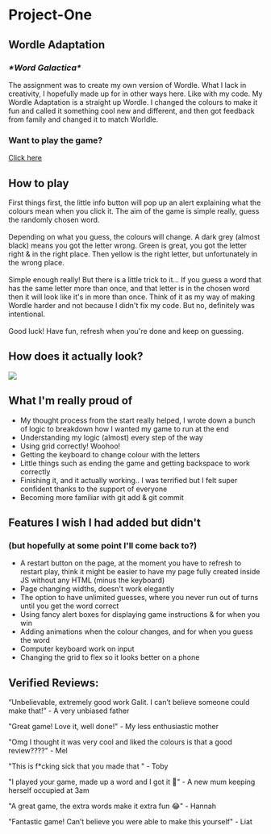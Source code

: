 # Project-One

## Wordle Adaptation

### _\*Word Galactica\*_

The assignment was to create my own version of Wordle. What I lack in creativity, I hopefully made up for in other ways here. Like with my code. My Wordle Adaptation is a straight up Wordle. I changed the colours to make it fun and called it something cool new and different, and then got feedback from family and changed it to match Worldle.

### Want to play the game?

[Click here](https://gal333t.github.io/Project-One/)

## How to play

First things first, the little info button will pop up an alert explaining what the colours mean when you click it. The aim of the game is simple really, guess the randomly chosen word. \
\
Depending on what you guess, the colours will change. A dark grey (almost black) means you got the letter wrong. Green is great, you got the letter right & in the right place. Then yellow is the right letter, but unfortunately in the wrong place.
\
\
Simple enough really! But there is a little trick to it... If you guess a word that has the same letter more than once, and that letter is in the chosen word then it will look like it's in more than once. Think of it as my way of making Wordle harder and not because I didn't fix my code. But no, definitely was intentional.
\
\
Good luck! Have fun, refresh when you're done and keep on guessing.

## How does it actually look?

![](https://i.ibb.co/C1TYPF8/word-game-example.png)

## What I'm really proud of

- My thought process from the start really helped, I wrote down a bunch of logic to breakdown how I wanted my game to run at the end
- Understanding my logic (almost) every step of the way
- Using grid correctly! Woohoo!
- Getting the keyboard to change colour with the letters
- Little things such as ending the game and getting backspace to work correctly
- Finishing it, and it actually working.. I was terrified but I felt super confident thanks to the support of everyone
- Becoming more familiar with git add & git commit

## Features I wish I had added but didn't

### (but hopefully at some point I'll come back to?)

- A restart button on the page, at the moment you have to refresh to restart play, think it might be easier to have my page fully created inside JS without any HTML (minus the keyboard)
- Page changing widths, doesn't work elegantly
- The option to have unlimited guesses, where you never run out of turns until you get the word correct
- Using fancy alert boxes for displaying game instructions & for when you win
- Adding animations when the colour changes, and for when you guess the word
- Computer keyboard work on input
- Changing the grid to flex so it looks better on a phone

## Verified Reviews:

“Unbelievable, extremely good work Galit. I can’t believe someone could make that!” - A very unbiased father

"Great game! Love it, well done!" - My less enthusiastic mother

"Omg I thought it was very cool and liked the colours is that a good review????" - Mel

"This is f\*cking sick that you made that " - Toby

"I played your game, made up a word and I got it 🥸" - A new mum keeping herself occupied at 3am

"A great game, the extra words make it extra fun 😂" - Hannah

"Fantastic game! Can’t believe you were able to make this yourself" - Liat
